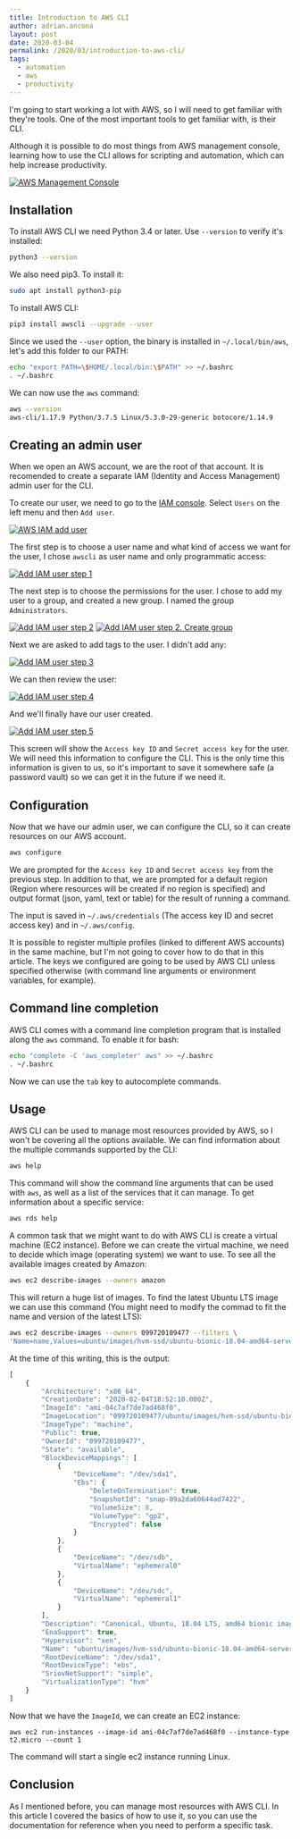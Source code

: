 ```yaml
---
title: Introduction to AWS CLI
author: adrian.ancona
layout: post
date: 2020-03-04
permalink: /2020/03/introduction-to-aws-cli/
tags:
  - automation
  - aws
  - productivity
---
```


I'm going to start working a lot with AWS, so I will need to get familiar with they're tools. One of the most important tools to get familiar with, is their CLI.

Although it is possible to do most things from AWS management console, learning how to use the CLI allows for scripting and automation, which can help increase productivity.

[<img src="/images/posts/aws-management-console.png" alt="AWS Management Console" />](/images/posts/aws-management-console.png)

## Installation

To install AWS CLI we need Python 3.4 or later. Use `--version` to verify it's installed:

<!--more-->

```sh
python3 --version
```

We also need pip3. To install it:

```sh
sudo apt install python3-pip
```

To install AWS CLI:

```sh
pip3 install awscli --upgrade --user
```

Since we used the `--user` option, the binary is installed in `~/.local/bin/aws`, let's add this folder to our PATH:

```sh
echo "export PATH=\$HOME/.local/bin:\$PATH" >> ~/.bashrc
. ~/.bashrc
```

We can now use the `aws` command:

```sh
aws --version
aws-cli/1.17.9 Python/3.7.5 Linux/5.3.0-29-generic botocore/1.14.9
```

## Creating an admin user

When we open an AWS account, we are the root of that account. It is recomended to create a separate IAM (Identity and Access Management) admin user for the CLI.

To create our user, we need to go to the [IAM console](https://console.aws.amazon.com/iam/). Select `Users` on the left menu and then `Add user`.

[<img src="/images/posts/aws-iam-add-user.png" alt="AWS IAM add user" />](/images/posts/aws-iam-add-user.png)

The first step is to choose a user name and what kind of access we want for the user, I chose `awscli` as user name and only programmatic access:

[<img src="/images/posts/add-iam-user-step-1.png" alt="Add IAM user step 1" />](/images/posts/add-iam-user-step-1.png)

The next step is to choose the permissions for the user. I chose to add my user to a group, and created a new group. I named the group `Administrators`.

[<img src="/images/posts/add-iam-user-step-2.png" alt="Add IAM user step 2" />](/images/posts/add-iam-user-step-2.png)
[<img src="/images/posts/add-iam-user-step-2-create-group.png" alt="Add IAM user step 2. Create group" />](/images/posts/add-iam-user-step-2.png)

Next we are asked to add tags to the user. I didn't add any:

[<img src="/images/posts/add-iam-user-step-3.png" alt="Add IAM user step 3" />](/images/posts/add-iam-user-step-3.png)

We can then review the user:

[<img src="/images/posts/add-iam-user-step-4.png" alt="Add IAM user step 4" />](/images/posts/add-iam-user-step-4.png)

And we'll finally have our user created.

[<img src="/images/posts/add-iam-user-step-5.png" alt="Add IAM user step 5" />](/images/posts/add-iam-user-step-5.png)

This screen will show the `Access key ID` and `Secret access key` for the user. We will need this information to configure the CLI. This is the only time this information is given to us, so it's important to save it somewhere safe (a password vault) so we can get it in the future if we need it.

## Configuration

Now that we have our admin user, we can configure the CLI, so it can create resources on our AWS account.

```sh
aws configure
```

We are prompted for the `Access key ID` and `Secret access key` from the previous step. In addition to that, we are prompted for a default region (Region where resources will be created if no region is specified) and output format (json, yaml, text or table) for the result of running a command.

The input is saved in `~/.aws/credentials` (The access key ID and secret access key) and in `~/.aws/config`.

It is possible to register multiple profiles (linked to different AWS accounts) in the same machine, but I'm not going to cover how to do that in this article. The keys we configured are going to be used by AWS CLI unless specified otherwise (with command line arguments or environment variables, for example).

## Command line completion

AWS CLI comes with a command line completion program that is installed along the `aws` command. To enable it for bash:

```sh
echo "complete -C 'aws_completer' aws" >> ~/.bashrc
. ~/.bashrc
```

Now we can use the `tab` key to autocomplete commands.

## Usage

AWS CLI can be used to manage most resources provided by AWS, so I won't be covering all the options available. We can find information about the multiple commands supported by the CLI:

```sh
aws help
```

This command will show the command line arguments that can be used with `aws`, as well as a list of the services that it can manage. To get information about a specific service:

```sh
aws rds help
```

A common task that we might want to do with AWS CLI is create a virtual machine (EC2 instance). Before we can create the virtual machine, we need to decide which image (operating system) we want to use. To see all the available images created by Amazon:

```sh
aws ec2 describe-images --owners amazon
```

This will return a huge list of images. To find the latest Ubuntu LTS image we can use this command (You might need to modify the commad to fit the name and version of the latest LTS):

```sh
aws ec2 describe-images --owners 099720109477 --filters \
'Name=name,Values=ubuntu/images/hvm-ssd/ubuntu-bionic-18.04-amd64-server-????????' 'Name=state,Values=available' --query 'reverse(sort_by(Images, &CreationDate))[:1]'
```

At the time of this writing, this is the output:

```js
[
    {
        "Architecture": "x86_64",
        "CreationDate": "2020-02-04T18:52:10.000Z",
        "ImageId": "ami-04c7af7de7ad468f0",
        "ImageLocation": "099720109477/ubuntu/images/hvm-ssd/ubuntu-bionic-18.04-amd64-server-20200131",
        "ImageType": "machine",
        "Public": true,
        "OwnerId": "099720109477",
        "State": "available",
        "BlockDeviceMappings": [
            {
                "DeviceName": "/dev/sda1",
                "Ebs": {
                    "DeleteOnTermination": true,
                    "SnapshotId": "snap-09a2da60644ad7422",
                    "VolumeSize": 8,
                    "VolumeType": "gp2",
                    "Encrypted": false
                }
            },
            {
                "DeviceName": "/dev/sdb",
                "VirtualName": "ephemeral0"
            },
            {
                "DeviceName": "/dev/sdc",
                "VirtualName": "ephemeral1"
            }
        ],
        "Description": "Canonical, Ubuntu, 18.04 LTS, amd64 bionic image build on 2020-01-31",
        "EnaSupport": true,
        "Hypervisor": "xen",
        "Name": "ubuntu/images/hvm-ssd/ubuntu-bionic-18.04-amd64-server-20200131",
        "RootDeviceName": "/dev/sda1",
        "RootDeviceType": "ebs",
        "SriovNetSupport": "simple",
        "VirtualizationType": "hvm"
    }
]
```

Now that we have the `ImageId`, we can create an EC2 instance:

```
aws ec2 run-instances --image-id ami-04c7af7de7ad468f0 --instance-type t2.micro --count 1
```

The command will start a single ec2 instance running Linux.

## Conclusion

As I mentioned before, you can manage most resources with AWS CLI. In this article I covered the basics of how to use it, so you can use the documentation for reference when you need to perform a specific task.
